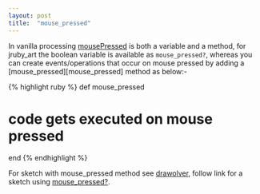 ```yaml
---
layout: post
title:  "mouse_pressed"
---
```

In vanilla processing [mousePressed][mousePressed] is both a variable and a method, for jruby_art the boolean variable is available as `mouse_pressed?`, whereas you can create events/operations that occur on mouse pressed by adding a [mouse_pressed][mouse_pressed] method as below:-

{% highlight ruby %}
def mouse_pressed  
  # code gets executed on mouse pressed
end
{% endhighlight %}

For sketch with mouse_pressed method see [drawolver][drawolver], follow link for a sketch using [mouse_pressed?][mouse_pressed?].

[mouse_pressed?]:https://github.com/ruby-processing/JRubyArt-examples/blob/master/processing_app/basics/input/mouse_press.rb
[mousePressed]:https://processing.org/reference/mousePressed_.html
[drawolver]:https://github.com/ruby-processing/JRubyArt-examples/blob/master/contributed/drawolver.rb
